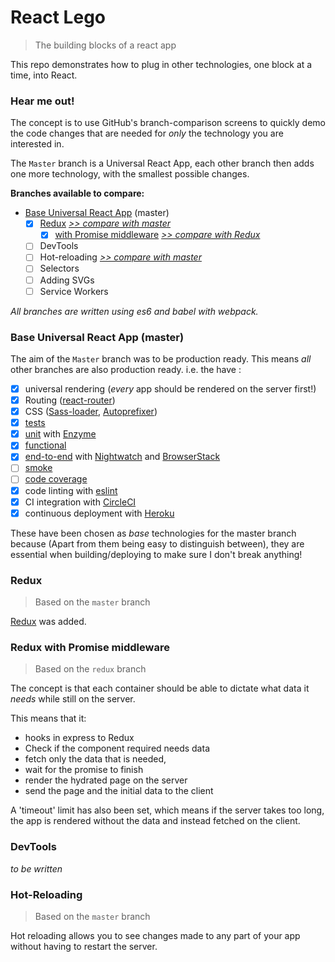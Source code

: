 # React Lego

> The building blocks of a react app

This repo demonstrates how to plug in other technologies, one block at a time, into React.

### Hear me out!

The concept is to use GitHub's branch-comparison screens to quickly demo the code changes that are needed for *only* the technology you are interested in.

The `Master` branch is a Universal React App, each other branch then adds one more technology, with the smallest possible changes.

**Branches available to compare:**

 * [Base Universal React App](#base-universal-react-app) (master)
   * [x] [Redux](#redux) _[>> compare with master](https://github.com/peter-mouland/react-lego/compare/redux)_
      * [x] [with Promise middleware](#redux-with-promise-middleware) _[>> compare with Redux](https://github.com/peter-mouland/react-lego/compare/redux...redux-promised)_
   * [ ] DevTools
   * [ ] Hot-reloading _[>> compare with master](https://github.com/peter-mouland/react-lego/compare/react-hot-loader)_
   * [ ] Selectors
   * [ ] Adding SVGs
   * [ ] Service Workers

_All branches are written using es6 and babel with webpack._

### Base Universal React App (master)

The aim of the `Master` branch was to be production ready.
This means _all_ other branches are also production ready. i.e. the have :

 * [x] universal rendering (_every_ app should be rendered on the server first!)
 * [x] Routing ([react-router](https://github.com/reactjs/react-router))
 * [x] CSS ([Sass-loader](https://github.com/jtangelder/sass-loader), [Autoprefixer](https://github.com/postcss/autoprefixer))
 * [x] [tests](/tests/README.md)
  * [x] [unit](/tests/README.md#unit-testing) with [Enzyme](https://github.com/airbnb/enzyme)
  * [x] [functional](/tests/README.md#functional-testing)
  * [x] [end-to-end](/tests/README.md#e2e-testing) with [Nightwatch](http://nightwatchjs.org/) and [BrowserStack](https://www.browserstack.com)
  * [ ] [smoke](/tests/README.md#smoke-testing)
  * [ ] [code coverage](/tests/README.md#code-coverage)
 * [x] code linting with [eslint](http://eslint.org/)
 * [x] CI integration with [CircleCI](https://circleci.com/)
 * [x] continuous deployment with [Heroku](http://www.heroku.com/)

These have been chosen as _base_ technologies for the master branch because (Apart from them being easy to distinguish between),
they are essential when building/deploying to make sure I don't break anything!

### Redux

 > Based on the `master` branch

[Redux](https://github.com/reactjs/react-redux) was added.

### Redux with Promise middleware

 > Based on the `redux` branch

The concept is that each container should be able to dictate what data it _needs_ while still on the server.

This means that it:
  * hooks in express to Redux
  * Check if the component required needs data
  * fetch only the data that is needed,
  * wait for the promise to finish
  * render the hydrated page on the server
  * send the page and the initial data to the client

A 'timeout' limit has also been set, which means if the server takes too long, the app is rendered without the data and instead fetched on the client.

### DevTools

_to be written_

### Hot-Reloading

 > Based on the `master` branch

Hot reloading allows you to see changes made to any part of your app without having to restart the server.

